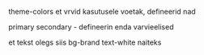 theme-colors et vrvid kasutusele voetak, defineerid nad

primary secondary - defineerin enda varvieelised

et tekst olegs siis bg-brand text-white naiteks